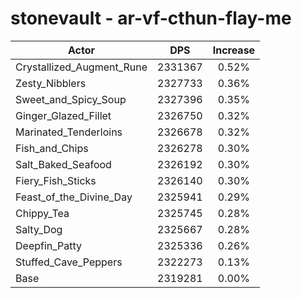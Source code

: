 # stonevault - ar-vf-cthun-flay-me
| Actor | DPS | Increase |
|---|:---:|:---:|
|Crystallized_Augment_Rune|2331367|0.52%|
|Zesty_Nibblers|2327733|0.36%|
|Sweet_and_Spicy_Soup|2327396|0.35%|
|Ginger_Glazed_Fillet|2326750|0.32%|
|Marinated_Tenderloins|2326678|0.32%|
|Fish_and_Chips|2326278|0.30%|
|Salt_Baked_Seafood|2326192|0.30%|
|Fiery_Fish_Sticks|2326140|0.30%|
|Feast_of_the_Divine_Day|2325941|0.29%|
|Chippy_Tea|2325745|0.28%|
|Salty_Dog|2325667|0.28%|
|Deepfin_Patty|2325336|0.26%|
|Stuffed_Cave_Peppers|2322273|0.13%|
|Base|2319281|0.00%|
